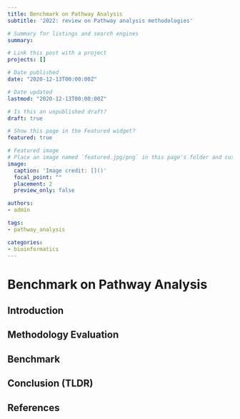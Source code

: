```yaml
---
title: Benchmark on Pathway Analysis
subtitle: '2022: review on Pathway analysis methodologies'

# Summary for listings and search engines
summary:

# Link this post with a project
projects: []

# Date published
date: "2020-12-13T00:00:00Z"

# Date updated
lastmod: "2020-12-13T00:00:00Z"

# Is this an unpublished draft?
draft: true

# Show this page in the Featured widget?
featured: true

# Featured image
# Place an image named `featured.jpg/png` in this page's folder and customize its options here.
image:
  caption: 'Image credit: []()'
  focal_point: ""
  placement: 2
  preview_only: false

authors:
- admin

tags:
- pathway_analysis

categories:
- bioinformatics
---
```

# Benchmark on Pathway Analysis
## Introduction
## Methodology Evaluation
## Benchmark
## Conclusion (TLDR)
## References